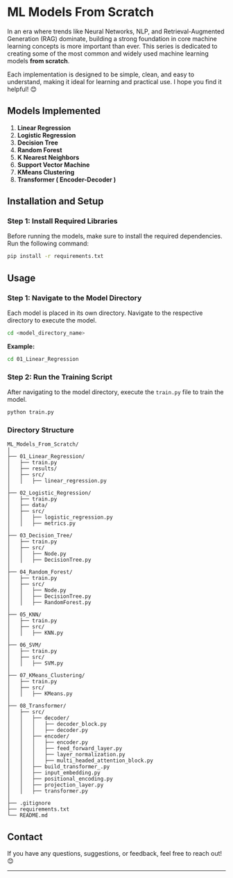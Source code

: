 # **ML Models From Scratch**

In an era where trends like Neural Networks, NLP, and Retrieval-Augmented Generation (RAG) dominate, building a strong foundation in core machine learning concepts is more important than ever. This series is dedicated to creating some of the most common and widely used machine learning models **from scratch**. 

Each implementation is designed to be simple, clean, and easy to understand, making it ideal for learning and practical use. I hope you find it helpful! 😊

## **Models Implemented**
1. **Linear Regression**  
2. **Logistic Regression**  
3. **Decision Tree**
4. **Random Forest**
5. **K Nearest Neighbors**
6. **Support Vector Machine**
7. **KMeans Clustering**
8. **Transformer ( Encoder-Decoder )**

## **Installation and Setup**
### **Step 1: Install Required Libraries**
Before running the models, make sure to install the required dependencies.  
Run the following command:  
```bash
pip install -r requirements.txt
```

## **Usage**
### **Step 1: Navigate to the Model Directory**  
Each model is placed in its own directory. Navigate to the respective directory to execute the model.  
```bash
cd <model_directory_name>
```

**Example:**  
```bash
cd 01_Linear_Regression
```

### **Step 2: Run the Training Script**  
After navigating to the model directory, execute the `train.py` file to train the model.  
```bash
python train.py
```

### **Directory Structure**
```
ML_Models_From_Scratch/
│
├── 01_Linear_Regression/
│   ├── train.py
│   ├── results/
│   ├── src/
│   │   ├── linear_regression.py
│
├── 02_Logistic_Regression/
│   ├── train.py
│   ├── data/
│   ├── src/
│   │   ├── logistic_regression.py
│   │   ├── metrics.py
│
├── 03_Decision_Tree/
│   ├── train.py
│   ├── src/
│   │   ├── Node.py
│   │   ├── DecisionTree.py
│
├── 04_Random_Forest/
│   ├── train.py
│   ├── src/
│   │   ├── Node.py
│   │   ├── DecisionTree.py
│   │   ├── RandomForest.py
│
├── 05_KNN/
│   ├── train.py
│   ├── src/
│   │   ├── KNN.py
│
├── 06_SVM/
│   ├── train.py
│   ├── src/
│   │   ├── SVM.py
│
├── 07_KMeans_Clustering/
│   ├── train.py
│   ├── src/
│   │   ├── KMeans.py
│
├── 08_Transformer/
│   ├── src/
│   │   ├── decoder/
│   │   │   ├── decoder_block.py
│   │   │   ├── decoder.py
│   │   ├── encoder/
│   │   │   ├── encoder.py
│   │   │   ├── feed_forward_layer.py
│   │   │   ├── layer_normalization.py
│   │   │   ├── multi_headed_attention_block.py
│   │   ├── build_transformer_.py
│   │   ├── input_embedding.py
│   │   ├── positional_encoding.py
│   │   ├── projection_layer.py
│   │   ├── transformer.py
│ 
├── .gitignore
├── requirements.txt
└── README.md
```

## **Contact**
If you have any questions, suggestions, or feedback, feel free to reach out! 😊

---
